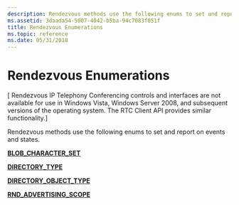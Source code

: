 ```yaml
---
description: Rendezvous methods use the following enums to set and report on events and states.
ms.assetid: 3daada54-5007-4042-b5ba-94c7083f051f
title: Rendezvous Enumerations
ms.topic: reference
ms.date: 05/31/2018
---
```


# Rendezvous Enumerations

\[ Rendezvous IP Telephony Conferencing controls and interfaces are not available for use in Windows Vista, Windows Server 2008, and subsequent versions of the operating system. The RTC Client API provides similar functionality.\]

Rendezvous methods use the following enums to set and report on events and states.

[**BLOB\_CHARACTER\_SET**](blob-character-set.md)

[**DIRECTORY\_TYPE**](/windows/desktop/api/Rend/ne-rend-directory_type)

[**DIRECTORY\_OBJECT\_TYPE**](/windows/desktop/api/Rend/ne-rend-directory_object_type)

[**RND\_ADVERTISING\_SCOPE**](/windows/desktop/api/Rend/ne-rend-rnd_advertising_scope)

 

 




